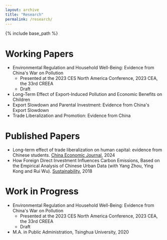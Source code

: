 ```yaml
---
layout: archive
title: "Research"
permalink: /research/
---
```


{% include base_path %}

Working Papers
======
* Environmental Regulation and Household Well-Being: Evidence from China's War on Pollution
  * Presented at the 2023 CES North America Conference, 2023 CEA, the 33rd CREEA
  * Draft
* Long-Term Effect of Export-Induced Pollution and Economic Benefits on Children
* Export Slowdown and Parental Investment: Evidence from China's Export Slowdown
* Trade Liberalization and Promotion: Evidence from China



Published Papers
======
* Long-term effect of trade liberalization on human capital: evidence from Chinese students. [China Economic Journal](https://www.tandfonline.com/doi/full/10.1080/17538963.2024.2375479?src=exp-la), 2024
* How Foreign Direct Investment Influences Carbon Emissions, Based on the Empirical Analysis of Chinese Urban Data (with Yang Zhou, Ying Kong and Rui Wu).
[Sustainability](https://www.mdpi.com/2071-1050/10/7/2163), 2018
 
    
Work in Progress
======
* Environmental Regulation and Household Well-Being: Evidence from China's War on Pollution
  * Presented at the 2023 CES North America Conference, 2023 CEA, the 33rd CREEA
  * Draft
* M.A. in Public Administration, Tsinghua University, 2020

